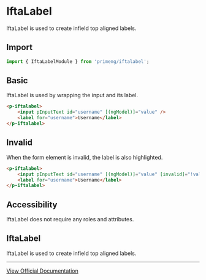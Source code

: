 # IftaLabel

IftaLabel is used to create infield top aligned labels.

## Import

```typescript
import { IftaLabelModule } from 'primeng/iftalabel';
```

## Basic

IftaLabel is used by wrapping the input and its label.

```html
<p-iftalabel>
    <input pInputText id="username" [(ngModel)]="value" />
    <label for="username">Username</label>
</p-iftalabel>
```

## Invalid

When the form element is invalid, the label is also highlighted.

```html
<p-iftalabel>
    <input pInputText id="username" [(ngModel)]="value" [invalid]="!value" />
    <label for="username">Username</label>
</p-iftalabel>
```

## Accessibility

IftaLabel does not require any roles and attributes.

## IftaLabel

IftaLabel is used to create infield top aligned labels.

---

[View Official Documentation](https://primeng.org/iftalabel)
